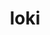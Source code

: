 ---
title: "loki"
layout: cache
categories: [package, v0.18]
meta: {"versions": ["0.1.7"], "compilers": ["gcc@=7.5.0"], "oss": ["ubuntu18.04"], "platforms": ["linux"], "targets": ["x86_64"], "stacks": ["e4s"], "num_specs": 1, "num_specs_by_stack": {"e4s": 1}}
spec_details: [{"hash": "hqdmg53bdka2rl73teqpxgi4zbxxstzo", "compiler": "gcc@=7.5.0", "versions": ["0.1.7"], "os": "ubuntu18.04", "platform": "linux", "target": "x86_64", "variants": ["+shared"], "stacks": ["e4s"], "size": "-", "tarball": "https://binaries.spack.io/releases/v0.18/build_cache/linux-ubuntu18.04-x86_64/gcc-7.5.0/loki-0.1.7/linux-ubuntu18.04-x86_64-gcc-7.5.0-loki-0.1.7-hqdmg53bdka2rl73teqpxgi4zbxxstzo.spack"}]
---